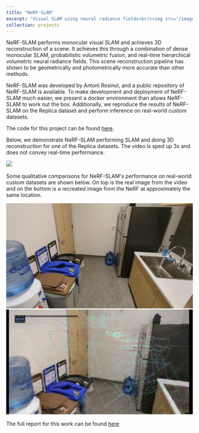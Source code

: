 ```yaml
---
title: "NeRF-SLAM"
excerpt: "Visual SLAM using neural radiance fields<br/><img src='/images/room0_ours.png' width='500'>"
collection: projects
---
```


NeRF-SLAM performs monocular visual SLAM and achieves 3D reconstruction of a scene. It achieves this through a combination of dense monocular SLAM, probabilistic volumetric fusion, and real-time hierarchical volumetric neural radiance fields. This scene reconstruction pipeline has shown to be geometrically and photometrically more accurate than other methods.

NeRF-SLAM was developed by Antoni Rosinol, and a public repository of NeRF-SLAM is available. To make development and deployment of NeRF-SLAM much easier, we present a docker environment than allows NeRF-SLAM to work out the box. Additionally, we reproduce the results of NeRF-SLAM on the Replica dataset and perform inference on real-world custom datasets.

The code for this project can be found [here](https://github.com/sarveshmayil/NeRF-SLAM-docker).


Below, we demonstrate NeRF-SLAM performing SLAM and doing 3D reconstruction for one of the Replica datasets. The video is sped up 3x and does not convey real-time performance.

<img src="/images/room0-building-nerf.gif" />

Some qualitative comparisons for NeRF-SLAM's performance on real-world custom datasets are shown below. On top is the real image from the video and on the bottom is a recreated image from the NeRF at approximately the same location.

<img src="/images/kitchen_real_2.jpg" /> <img src="/images/kitchen_nerf_2.jpg" />

The full report for this work can be found [here](https://sarveshmayil.github.io/files/NeRF-SLAM.pdf)

